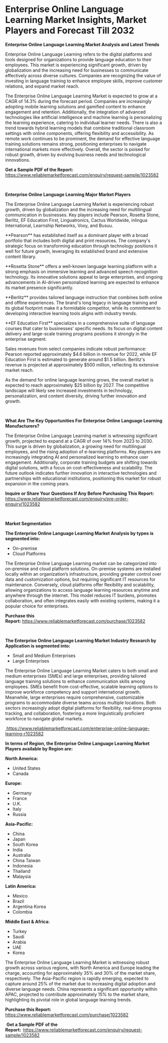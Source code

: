<p><h1>Enterprise Online Language Learning Market Insights, Market Players and Forecast Till 2032</h1></p><p><strong>Enterprise Online Language Learning Market Analysis and Latest Trends</strong></p>
<p><p>Enterprise Online Language Learning refers to the digital platforms and tools designed for organizations to provide language education to their employees. This market is experiencing significant growth, driven by globalization and the increasing need for businesses to communicate effectively across diverse cultures. Companies are recognizing the value of investing in language training to enhance employee skills, improve customer relations, and expand market reach.</p><p>The Enterprise Online Language Learning Market is expected to grow at a CAGR of 14.3% during the forecast period. Companies are increasingly adopting mobile learning solutions and gamified content to enhance engagement and retention. Additionally, the integration of advanced technologies like artificial intelligence and machine learning is personalizing the learning experience, catering to individual learner needs. There is also a trend towards hybrid learning models that combine traditional classroom settings with online components, offering flexibility and accessibility. As remote work continues to be prominent, the demand for effective language training solutions remains strong, positioning enterprises to navigate international markets more effectively. Overall, the sector is poised for robust growth, driven by evolving business needs and technological innovations.</p></p>
<p><strong>Get a Sample PDF of the Report:&nbsp;</strong> <a href="https://www.reliablemarketforecast.com/enquiry/request-sample/1023582?utm_campaign=2779&utm_medium=2&utm_source=Github&utm_content=ia&utm_term=18042025&utm_id=enterprise-online-language-learning">https://www.reliablemarketforecast.com/enquiry/request-sample/1023582</a></p>
<p>&nbsp;</p>
<p><strong>Enterprise Online Language Learning Major Market Players</strong></p>
<p><p>The Enterprise Online Language Learning Market is experiencing robust growth, driven by globalization and the increasing need for multilingual communication in businesses. Key players include Pearson, Rosetta Stone, Berlitz, EF Education First, Linguatronics, Cactus Worldwide, inlingua International, Learnship Networks, Voxy, and Busuu.</p><p>**Pearson** has established itself as a dominant player with a broad portfolio that includes both digital and print resources. The company's strategic focus on transforming education through technology positions it well for future growth, leveraging its established brand and extensive content library.</p><p>**Rosetta Stone** offers a well-known language learning platform with a strong emphasis on immersive learning and advanced speech recognition technology. Its innovative solutions appeal to large enterprises, and ongoing advancements in AI-driven personalized learning are expected to enhance its market presence significantly.</p><p>**Berlitz** provides tailored language instruction that combines both online and offline experiences. The brand's long legacy in language training and its global footprint make it a formidable competitor, while its commitment to developing interactive learning tools aligns with industry trends.</p><p>**EF Education First** specializes in a comprehensive suite of language courses that cater to businesses' specific needs. Its focus on digital content delivery and large-scale training programs positions it strongly in the enterprise segment.</p><p>Sales revenues from select companies indicate robust performance: Pearson reported approximately $4.6 billion in revenue for 2022, while EF Education First is estimated to generate around $1.5 billion. Berlitz's revenue is projected at approximately $500 million, reflecting its extensive market reach.</p><p>As the demand for online language learning grows, the overall market is expected to reach approximately $25 billion by 2027. The competitive landscape will likely see increased investments in technology, personalization, and content diversity, driving further innovation and growth.</p></p>
<p>&nbsp;</p>
<p><strong>What Are The Key Opportunities For Enterprise Online Language Learning Manufacturers?</strong></p>
<p><p>The Enterprise Online Language Learning market is witnessing significant growth, projected to expand at a CAGR of over 14% from 2023 to 2030. This surge is driven by globalization, a growing need for multilingual employees, and the rising adoption of e-learning platforms. Key players are increasingly integrating AI and personalized learning to enhance user engagement. Additionally, corporate training budgets are shifting towards digital solutions, with a focus on cost-effectiveness and scalability. The future outlook indicates further innovation in interactive technologies and partnerships with educational institutions, positioning this market for robust expansion in the coming years.</p></p>
<p><strong>Inquire or Share Your Questions If Any Before Purchasing This Report:</strong> <a href="https://www.reliablemarketforecast.com/enquiry/pre-order-enquiry/1023582?utm_campaign=2779&utm_medium=2&utm_source=Github&utm_content=ia&utm_term=18042025&utm_id=enterprise-online-language-learning">https://www.reliablemarketforecast.com/enquiry/pre-order-enquiry/1023582</a></p>
<p>&nbsp;</p>
<p><strong>Market Segmentation</strong></p>
<p><strong>The Enterprise Online Language Learning Market Analysis by types is segmented into:</strong></p>
<p><ul><li>On-premise</li><li>Cloud Platforms</li></ul></p>
<p><p>The Enterprise Online Language Learning market can be categorized into on-premise and cloud platform solutions. On-premise systems are installed locally within an organization’s infrastructure, providing greater control over data and customization options, but requiring significant IT resources for maintenance. Conversely, cloud platforms offer flexibility and scalability, allowing organizations to access language learning resources anytime and anywhere through the internet. This model reduces IT burdens, promotes collaboration, and often integrates easily with existing systems, making it a popular choice for enterprises.</p></p>
<p><strong>Purchase this Report:&nbsp;</strong><a href="https://www.reliablemarketforecast.com/purchase/1023582?utm_campaign=2779&utm_medium=2&utm_source=Github&utm_content=ia&utm_term=18042025&utm_id=enterprise-online-language-learning">https://www.reliablemarketforecast.com/purchase/1023582</a></p>
<p>&nbsp;</p>
<p><strong>The Enterprise Online Language Learning Market Industry Research by Application is segmented into:</strong></p>
<p><ul><li>Small and Medium Enterprises</li><li>Large Enterprises</li></ul></p>
<p><p>The Enterprise Online Language Learning Market caters to both small and medium enterprises (SMEs) and large enterprises, providing tailored language training solutions to enhance communication skills among employees. SMEs benefit from cost-effective, scalable learning options to improve workforce competency and support international growth. Meanwhile, large enterprises require comprehensive, customizable programs to accommodate diverse teams across multiple locations. Both sectors increasingly adopt digital platforms for flexibility, real-time progress tracking, and collaboration, fostering a more linguistically proficient workforce to navigate global markets.</p></p>
<p><a href="https://www.reliablemarketforecast.com/enterprise-online-language-learning-r1023582?utm_campaign=2779&utm_medium=2&utm_source=Github&utm_content=ia&utm_term=18042025&utm_id=enterprise-online-language-learning">&nbsp;https://www.reliablemarketforecast.com/enterprise-online-language-learning-r1023582</a></p>
<p><strong>In terms of Region, the Enterprise Online Language Learning Market Players available by Region are:</strong></p>
<p>
    <p> <strong> North America: </strong>
        <ul>
            <li>United States</li>
            <li>Canada</li>
        </ul>
        </p> 
    <p> <strong> Europe: </strong>
        <ul>
            <li>Germany</li>
            <li>France</li>
            <li>U.K.</li>
            <li>Italy</li>
            <li>Russia</li>
        </ul>
        </p> 
    <p> <strong> Asia-Pacific: </strong>
        <ul>
            <li>China</li>
            <li>Japan</li>
            <li>South Korea</li>
            <li>India</li>
            <li>Australia</li>
            <li>China Taiwan</li>
            <li>Indonesia</li>
            <li>Thailand</li>
            <li>Malaysia</li>
        </ul>
        </p> 
    <p> <strong> Latin America: </strong>
        <ul>
            <li>Mexico</li>
            <li>Brazil</li>
            <li>Argentina Korea</li>
            <li>Colombia</li>
        </ul>
        </p> 
    <p> <strong> Middle East & Africa: </strong>
        <ul>
            <li>Turkey</li>
            <li>Saudi</li>
            <li>Arabia</li>
            <li>UAE</li>
            <li>Korea</li>
        </ul>
    </p>
    </p>
<p><p>The Enterprise Online Language Learning Market is witnessing robust growth across various regions, with North America and Europe leading the charge, accounting for approximately 35% and 30% of the market share, respectively. The Asia-Pacific region is rapidly emerging, expected to capture around 25% of the market due to increasing digital adoption and diverse language needs. China represents a significant opportunity within APAC, projected to contribute approximately 15% to the market share, highlighting its pivotal role in global language learning trends.</p></p>
<p><strong>Purchase this Report: </strong><a href="https://www.reliablemarketforecast.com/purchase/1023582?utm_campaign=2779&utm_medium=2&utm_source=Github&utm_content=ia&utm_term=18042025&utm_id=enterprise-online-language-learning">https://www.reliablemarketforecast.com/purchase/1023582</a></p>
<p>&nbsp;<strong>Get a Sample PDF of the Report:&nbsp;&nbsp;</strong><a href="https://www.reliablemarketforecast.com/enquiry/request-sample/1023582?utm_campaign=2779&utm_medium=2&utm_source=Github&utm_content=ia&utm_term=18042025&utm_id=enterprise-online-language-learning">https://www.reliablemarketforecast.com/enquiry/request-sample/1023582</a></p>
<p><strong></strong></p>
<p><p></p><p></p><p></p></p>